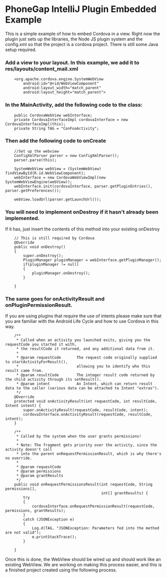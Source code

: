PhoneGap IntelliJ Plugin Embedded Example
==========================================

This is a simple example of how to embed Cordova in a view.  Right now the plugin just
sets up the libraries, the Node JS plugin system and the config.xml so that the project is a 
cordova project.  There is still some Java setup required.

### Add a view to your layout.  In this example, we add it to res/layouts/content_mail.xml

```
    <org.apache.cordova.engine.SystemWebView
        android:id="@+id/WebViewComponent"
        android:layout_width="match_parent"
        android:layout_height="match_parent">
```

### In the MainActivity, add the following code to the class:
```
    public CordovaWebView webInterface;
    private CordovaInterfaceImpl cordovaInterface = new CordovaInterfaceImpl(this);
    private String TAG = "ConFooActivity";
```

### Then add the following code to onCreate
```
    //Set up the webview
    ConfigXmlParser parser = new ConfigXmlParser();
    parser.parse(this);

    SystemWebView webView = (SystemWebView) findViewById(R.id.WebViewComponent);
    webInterface = new CordovaWebViewImpl(new SystemWebViewEngine(webView));
    webInterface.init(cordovaInterface, parser.getPluginEntries(), parser.getPreferences());

    webView.loadUrl(parser.getLaunchUrl());
```

### You will need to implement onDestroy if it hasn't already been implemented.  
If it has, just insert the contents of this method into your existing onDestroy

```
    // This is still required by Cordova
    @Override
    public void onDestroy()
    {
        super.onDestroy();
        PluginManager pluginManager = webInterface.getPluginManager();
        if(pluginManager != null)
        {
            pluginManager.onDestroy();
        }

    }
```

### The same goes for onActivityResult and onPluginPermissionResult.  
If you are using plugins that require the use of intents please make sure that you are familiar with the Android Life Cycle and how to use Cordova in this way.

```
    /**
     * Called when an activity you launched exits, giving you the requestCode you started it with,
     * the resultCode it returned, and any additional data from it.
     *
     * @param requestCode       The request code originally supplied to startActivityForResult(),
     *                          allowing you to identify who this result came from.
     * @param resultCode        The integer result code returned by the child activity through its setResult().
     * @param intent            An Intent, which can return result data to the caller (various data can be attached to Intent "extras").
     */
    @Override
    protected void onActivityResult(int requestCode, int resultCode, Intent intent) {
        super.onActivityResult(requestCode, resultCode, intent);
        cordovaInterface.onActivityResult(requestCode, resultCode, intent);
    }

    /**
     * Called by the system when the user grants permissions!
     *
     * Note: The fragment gets priority over the activity, since the activity doesn't call
     * into the parent onRequestPermissionResult, which is why there's no override.
     *
     * @param requestCode
     * @param permissions
     * @param grantResults
     */
    public void onRequestPermissionsResult(int requestCode, String permissions[],
                                           int[] grantResults) {
        try
        {
            cordovaInterface.onRequestPermissionResult(requestCode, permissions, grantResults);
        }
        catch (JSONException e)
        {
            Log.d(TAG, "JSONException: Parameters fed into the method are not valid");
            e.printStackTrace();
        }

    }

```

Once this is done, the WebView should be wired up and should work like an existing WebView.  We are working
on making this process easier, and this is a finished project created using the following process.

